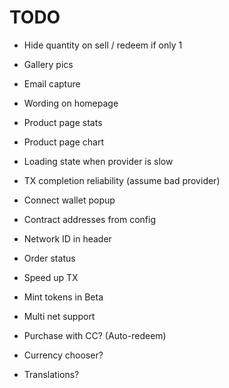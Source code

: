 # TODO

- Hide quantity on sell / redeem if only 1
- Gallery pics
- Email capture
- Wording on homepage
- Product page stats
- Product page chart
- Loading state when provider is slow
- TX completion reliability (assume bad provider)
- Connect wallet popup
- Contract addresses from config
- Network ID in header
- Order status

- Speed up TX
- Mint tokens in Beta
- Multi net support

- Purchase with CC? (Auto-redeem)
- Currency chooser?
- Translations?
